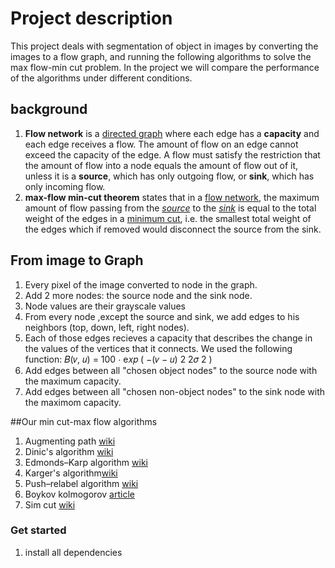 # Project description


This project deals with segmentation of object in images by converting the images to a flow graph, and running the following algorithms to solve the max flow-min cut problem. 
In the project we will compare the performance of the algorithms under different conditions.

## background
1. **Flow network** is a [directed graph](https://en.wikipedia.org/wiki/Directed_graph "Directed graph") where each edge has a **capacity** and each edge receives a flow. The amount of flow on an edge cannot exceed the capacity of the edge. A flow must satisfy the restriction that the amount of flow into a node equals the amount of flow out of it, unless it is a **source**, which has only outgoing flow, or **sink**, which has only incoming flow.
2. **max-flow min-cut theorem** states that in a [flow network](https://en.wikipedia.org/wiki/Flow_network "Flow network"), the maximum amount of flow passing from the [_source_](https://en.wikipedia.org/wiki/Glossary_of_graph_theory#Direction "Glossary of graph theory") to the [_sink_](https://en.wikipedia.org/wiki/Glossary_of_graph_theory#Direction "Glossary of graph theory") is equal to the total weight of the edges in a [minimum cut](https://en.wikipedia.org/wiki/Minimum_cut "Minimum cut"), i.e. the smallest total weight of the edges which if removed would disconnect the source from the sink.
## From image to Graph
1. Every pixel of the image converted to node in the graph.
2. Add 2 more nodes: the source node and the sink node.
3. Node values are their grayscale values
4.  From every node ,except the source and sink, we add edges to his neighbors (top, down, left, right nodes).
5. Each of those edges recieves a capacity  that describes the change in the values ​​of the vertices that it connects.
We used the following function: 
𝐵(𝑣, 𝑢) = 100 ⋅ e𝑥𝑝 ( −(𝑣 − 𝑢) 2 2𝜎 2 )
6. Add edges between all "chosen object nodes" to the source node with the maximum capacity.
7. Add edges between all "chosen non-object nodes" to the sink node with the maximom capacity.

##Our min cut-max flow algorithms

1. Augmenting path [wiki](https://en.wikipedia.org/wiki/Ford%E2%80%93Fulkerson_algorithm)
2. Dinic's algorithm [wiki](https://en.wikipedia.org/wiki/Dinic%27s_algorithm)
3. Edmonds–Karp algorithm [wiki](https://en.wikipedia.org/wiki/Edmonds%E2%80%93Karp_algorithm)
4. Karger's algorithm[wiki](https://en.wikipedia.org/wiki/Karger%27s_algorithm)
5. Push–relabel algorithm [wiki](https://en.wikipedia.org/wiki/Push%E2%80%93relabel_maximum_flow_algorithm)
6. Boykov kolmogorov [article](https://discovery.ucl.ac.uk/id/eprint/13383/1/13383.pdf)
7. Sim cut [wiki](https://en.wikibooks.org/wiki/Algorithm_Implementation/Graphs/Maximum_flow/Sim_Cut)

### Get started 
1. install all dependencies 

